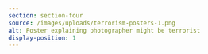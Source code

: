 ```yaml
---
section: section-four
source: /images/uploads/terrorism-posters-1.png
alt: Poster explaining photographer might be terrorist
display-position: 1
---
```


